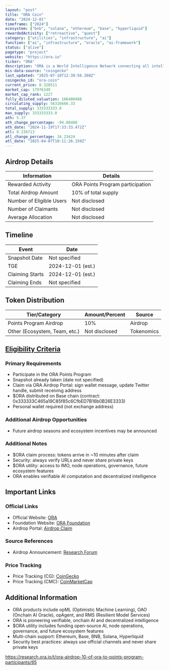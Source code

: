 ```yaml
---
layout: "post"
title: "ORA Coin"
date: "2024-12-01"
timeframe: ["2024"]
ecosystem: ["bnb", "solana", "ethereum", "base", "hyperliquid"]
rewardedActivity: ["retroactive", "quest"]
category: ["utilities", "infrastructure", "ai"]
function: ["ai", "infrastructure", "oracle", "ai-framework"]
status: ["alive"]
pagetype: "project"
website: "https://ora.io"
ticker: "ORA"
description: "ORA is a World Intelligence Network connecting all intelligence, pioneering verifiable onchain AI with products like opML, OAO, and RMS. It enables decentralized, trustless AI computation and infrastructure across multiple blockchains."
mis-data-source: "coingecko"
last_updated: "2025-07-10T12:39:56.360Z"
coingecko_id: "ora-coin"
current_price: 0.328511
market_cap: 17976349
market_cap_rank: 1227
fully_diluted_valuation: 106400408
circulating_supply: 56316666.33
total_supply: 333333333.0
max_supply: 333333333.0
ath: 5.37
ath_change_percentage: -94.08488
ath_date: "2024-11-19T17:33:33.472Z"
atl: 0.236713
atl_change_percentage: 34.23424
atl_date: "2025-04-07T10:11:26.159Z"
---
```


## Airdrop Details

| Information              | Details                                                                 |
| ------------------------ | ----------------------------------------------------------------------- |
| Rewarded Activity        | ORA Points Program participation                                         |
| Total Airdrop Amount     | 10% of total supply                                                     |
| Number of Eligible Users | Not disclosed                                                           |
| Number of Claimants      | Not disclosed                                                           |
| Average Allocation       | Not disclosed                                                           |

## Timeline

| Event                    | Date                  |
| ------------------------ | --------------------- |
| Snapshot Date            | Not specified         |
| TGE                      | 2024-12-01 (est.)     |
| Claiming Starts          | 2024-12-01 (est.)     |
| Claiming Ends            | Not specified         |

## Token Distribution

| Tier/Category           | Amount/Percent         | Source                |
| ----------------------- | --------------------- | --------------------- |
| Points Program Airdrop  | 10%                    | Airdrop               |
| Other (Ecosystem, Team, etc.) | Not disclosed    | Tokenomics            |

## [Eligibility Criteria](https://research.ora.io/t/ora-airdrop-10-of-ora-to-points-program-participants/65)

### Primary Requirements

- Participate in the ORA Points Program
- Snapshot already taken (date not specified)
- Claim via ORA Airdrop Portal: sign wallet message, update Twitter handle, submit receiving address
- $ORA distributed on Base chain (contract: 0x333333C465a19C85f85c6CfbED7B16b0B26E3333)
- Personal wallet required (not exchange address)

### Additional Airdrop Opportunities

- Future airdrop seasons and ecosystem incentives may be announced

### Additional Notes

- $ORA claim process: tokens arrive in ~10 minutes after claim
- Security: always verify URLs and never share private keys
- $ORA utility: access to IMO, node operations, governance, future ecosystem features
- ORA enables verifiable AI computation and decentralized intelligence

## Important Links

### Official Links
- Official Website: [ORA](https://ora.io)
- Foundation Website: [ORA Foundation](https://foundation.ora.io)
- Airdrop Portal: [Airdrop Claim](https://foundation.ora.io/app/airdrop)

### Source References
- Airdrop Announcement: [Research Forum](https://research.ora.io/t/ora-airdrop-10-of-ora-to-points-program-participants/65)

### Price Tracking
- Price Tracking (CG): [CoinGecko](https://www.coingecko.com/en/coins/ora-coin)
- Price Tracking (CMC): [CoinMarketCap](https://coinmarketcap.com/currencies/ora)

## Additional Information

- ORA products include opML (Optimistic Machine Learning), OAO (Onchain AI Oracle), opAgent, and RMS (Resilient Model Services)
- ORA is pioneering verifiable, onchain AI and decentralized intelligence
- $ORA utility includes funding open-source AI, node operations, governance, and future ecosystem features
- Multi-chain support: Ethereum, Base, BNB, Solana, Hyperliquid
- Security best practices: always use official channels and never share private keys


https://research.ora.io/t/ora-airdrop-10-of-ora-to-points-program-participants/65